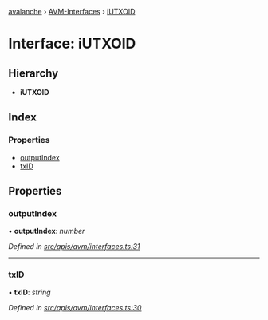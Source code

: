 [avalanche](../README.md) › [AVM-Interfaces](../modules/avm_interfaces.md) › [iUTXOID](avm_interfaces.iutxoid.md)

# Interface: iUTXOID

## Hierarchy

* **iUTXOID**

## Index

### Properties

* [outputIndex](avm_interfaces.iutxoid.md#outputindex)
* [txID](avm_interfaces.iutxoid.md#txid)

## Properties

###  outputIndex

• **outputIndex**: *number*

*Defined in [src/apis/avm/interfaces.ts:31](https://github.com/ava-labs/avalanchejs/blob/8033096/src/apis/avm/interfaces.ts#L31)*

___

###  txID

• **txID**: *string*

*Defined in [src/apis/avm/interfaces.ts:30](https://github.com/ava-labs/avalanchejs/blob/8033096/src/apis/avm/interfaces.ts#L30)*
